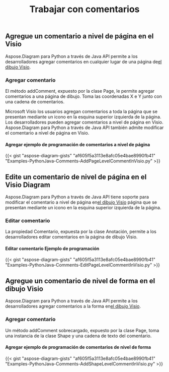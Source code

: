 ﻿---
title: Trabajar con comentarios
type: docs
weight: 210
url: /es/python-java/working-with-comments/
description: Esta página describe cómo agregar un comentario en una página del dibujo Visio con la biblioteca Aspose.Diagram.
---
## **Agregue un comentario a nivel de página en el Visio**
 Aspose.Diagram para Python a través de Java API permite a los desarrolladores agregar comentarios en cualquier lugar de una página de[el dibujo Visio](DrawingComment.vsdx).
### **Agregar comentario**
El método addComment, expuesto por la clase Page, le permite agregar comentarios a una página de dibujo. Toma las coordenadas X e Y junto con una cadena de comentarios.

Microsoft Visio los usuarios agregan comentarios a toda la página que se presentan mediante un icono en la esquina superior izquierda de la página. Los desarrolladores pueden agregar comentarios a nivel de página en Visio. Aspose.Diagram para Python a través de Java API también admite modificar el comentario a nivel de página en Visio.
#### **Agregar ejemplo de programación de comentarios a nivel de página**
{{< gist "aspose-diagram-gists" "af605f5a3113e8afc05e4bae8990fb41" "Examples-PythonJava-Comments-AddPageLevelCommentInVisio.py" >}}
## **Edite un comentario de nivel de página en el Visio Diagram**
 Aspose.Diagram para Python a través de Java API tiene soporte para modificar el comentario a nivel de página en[el dibujo Visio](DrawingComment.vsdx) página que se presentan mediante un icono en la esquina superior izquierda de la página.
### **Editar comentario**
La propiedad Comentario, expuesta por la clase Anotación, permite a los desarrolladores editar comentarios en la página de dibujo Visio.
#### **Editar comentario Ejemplo de programación**
{{< gist "aspose-diagram-gists" "af605f5a3113e8afc05e4bae8990fb41" "Examples-PythonJava-Comments-EditPageLevelCommentInVisio.py" >}}
## **Agregue un comentario de nivel de forma en el dibujo Visio**
Aspose.Diagram para Python a través de Java API permite a los desarrolladores agregar comentarios a la forma en[el dibujo Visio](DrawingComment.vsdx).
### **Agregar comentario**
Un método addComment sobrecargado, expuesto por la clase Page, toma una instancia de la clase Shape y una cadena de texto del comentario.
#### **Agregar ejemplo de programación de comentarios de nivel de forma**
{{< gist "aspose-diagram-gists" "af605f5a3113e8afc05e4bae8990fb41" "Examples-PythonJava-Comments-AddShapeLevelCommentInVisio.py" >}}
